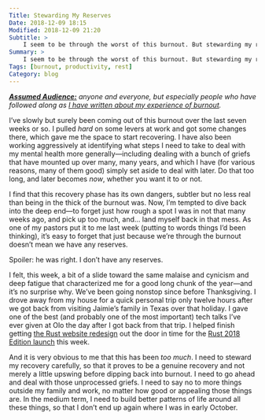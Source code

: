 ```yaml
---
Title: Stewarding My Reserves
Date: 2018-12-09 18:15
Modified: 2018-12-09 21:20
Subtitle: >
    I seem to be through the worst of this burnout. But stewarding my recovery is its own challenge.
Summary: >
    I seem to be through the worst of this burnout. But stewarding my recovery is its own challenge.
Tags: [burnout, productivity, rest]
Category: blog
---
```


<i><b>[Assumed Audience:]</b> anyone and everyone, but *especially* people who have followed along as [I have written about my experience of burnout][burnout].</i>

[Assumed Audience:]: https://www.chriskrycho.com/2018/assumed-audiences.html
[burnout]: https://www.chriskrycho.com/burnout/

I’ve slowly but surely been coming out of this burnout over the last seven weeks or so. I pulled *hard* on some levers at work and got some changes there, which gave me the space to start recovering. I have also been working aggressively at identifying what steps I need to take to deal with my mental health more generally—including dealing with a bunch of griefs that have mounted up over many, many years, and which I have (for various reasons, many of them good) simply set aside to deal with later. Do that too long, and later becomes *now*, whether you want it to or not.

I find that this recovery phase has its own dangers, subtler but no less real than being in the thick of the burnout was. Now, I’m tempted to dive back into the deep end—to forget just how rough a spot I was in not that many weeks ago, and pick up too much, and… land myself back in that mess. As one of my pastors put it to me last week (putting to words things I’d been thinking), it’s easy to forget that just because we’re through the burnout doesn’t mean we have any reserves.

Spoiler: he was right. I don’t have any reserves.

I felt, this week, a bit of a slide toward the same malaise and cynicism and deep fatigue that characterized me for a good long chunk of the year—and it’s no surprise why. We’ve been going nonstop since before Thanksgiving. I drove away from my house for a quick personal trip only twelve hours after we got back from visiting Jaimie’s family in Texas over that holiday. I gave one of the best (and probably one of the most important) tech talks I’ve ever given at Olo the day after I got back from that trip. I helped finish getting [the Rust website redesign](https://blog.rust-lang.org/2018/11/29/a-new-look-for-rust-lang-org.html) out the door in time for the [Rust 2018 Edition launch](https://blog.rust-lang.org/2018/12/06/Rust-1.31-and-rust-2018.html) this week.

And it is very obvious to me that this has been *too much*. I need to steward my recovery carefully, so that it proves to be a genuine recovery and not merely a little upswing before dipping back into burnout. I need to go ahead and deal with those unprocessed griefs. I need to say no to more things outside my family and work, no matter how good or appealing those things are. In the medium term, I need to build better patterns of life around all these things, so that I don’t end up again where I was in early October.
